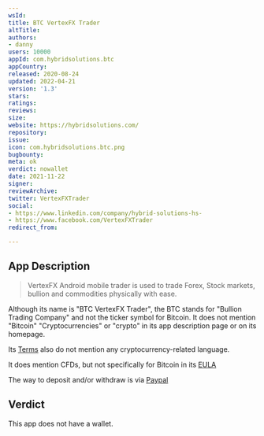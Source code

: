 ```yaml
---
wsId: 
title: BTC VertexFX Trader
altTitle: 
authors:
- danny
users: 10000
appId: com.hybridsolutions.btc
appCountry: 
released: 2020-08-24
updated: 2022-04-21
version: '1.3'
stars: 
ratings: 
reviews: 
size: 
website: https://hybridsolutions.com/
repository: 
issue: 
icon: com.hybridsolutions.btc.png
bugbounty: 
meta: ok
verdict: nowallet
date: 2021-11-22
signer: 
reviewArchive: 
twitter: VertexFXTrader
social:
- https://www.linkedin.com/company/hybrid-solutions-hs-
- https://www.facebook.com/VertexFXTrader
redirect_from: 

---
```


## App Description

> VertexFX Android mobile trader is used to trade Forex, Stock markets, bullion and commodities physically with ease.

Although its name is "BTC VertexFX Trader", the BTC stands for "Bullion Trading Company" and not the ticker symbol for Bitcoin. It does not mention "Bitcoin" "Cryptocurrencies" or "crypto" in its app description page or on its homepage.

Its [Terms](https://hybridsolutions.com/Terms.pdf) also do not mention any cryptocurrency-related language.

It does mention CFDs, but not specifically for Bitcoin in its [EULA](https://hybridsolutions.com/EULA.pdf)

The way to deposit and/or withdraw is via [Paypal](https://support.hybridsolutions.com/Knowledgebase/Article/View/5755/612/mywallet)

## Verdict

This app does not have a wallet.

